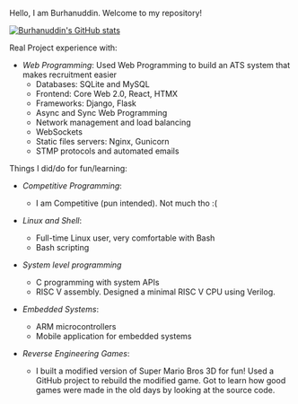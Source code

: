 Hello, I am Burhanuddin.
Welcome to my repository!

<!---
burhanuddin6/burhanuddin6 is a ✨ special ✨ repository because its `README.md` (this file) appears on your GitHub profile.
You can click the Preview link to take a look at your changes.
--->

[![Burhanuddin's GitHub stats](https://github-readme-stats.vercel.app/api?username=burhanuddin6)](https://github.com/anuraghazra/github-readme-stats)

Real Project experience with:

- *Web Programming*: Used Web Programming to build an ATS system that makes recruitment easier
  - Databases: SQLite and MySQL
  - Frontend: Core Web 2.0, React, HTMX
  - Frameworks: Django, Flask
  - Async and Sync Web Programming
  - Network management and load balancing
  - WebSockets
  - Static files servers: Nginx, Gunicorn
  - STMP protocols and automated emails


Things I did/do for fun/learning:

- *Competitive Programming*:
  - I am Competitive (pun intended). Not much tho :(

- *Linux and Shell*:
  - Full-time Linux user, very comfortable with Bash
  - Bash scripting
 
- *System level programming*
  - C programming with system APIs
  - RISC V assembly. Designed a minimal RISC V CPU using Verilog.
 
- *Embedded Systems*:
  - ARM microcontrollers
  - Mobile application for embedded systems
 
- *Reverse Engineering Games*:
  - I built a modified version of Super Mario Bros 3D for fun! Used a GitHub project to rebuild the modified game. Got to learn how good games were made in the old days by looking at the source code.
